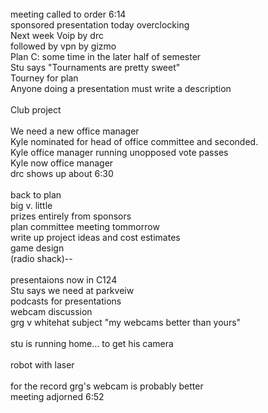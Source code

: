 <br />
meeting called to order 6:14<br />
sponsored presentation today overclocking<br />
Next week Voip by drc<br />
followed  by vpn by gizmo<br />
Plan C: some time in the later half of semester<br />
Stu says "Tournaments are pretty sweet"<br />
Tourney for plan <br />
Anyone doing a presentation must write a description<br />
<br />
Club project<br />
<br />
We need a new office manager<br />
Kyle nominated for head of office committee and seconded.<br />
Kyle office manager running unopposed vote passes<br />
Kyle now office manager<br />
drc shows up about 6:30<br />
<br />
back to plan<br />
big v. little<br />
prizes entirely from sponsors<br />
plan committee meeting tommorrow<br />
write up project ideas and cost estimates<br />
game design<br />
(radio shack)--<br />
<br />
presentaions now in C124<br />
Stu says we need at parkveiw<br />
podcasts for presentations<br />
webcam discussion<br />
grg v whitehat subject "my webcams better than yours"<br />
<br />
stu is running home... to get his camera<br />
<br />
robot with laser<br />
<br />
for the record grg's webcam is probably better<br />
meeting adjorned 6:52